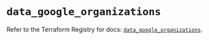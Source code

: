 # `data_google_organizations`

Refer to the Terraform Registry for docs: [`data_google_organizations`](https://registry.terraform.io/providers/hashicorp/google/6.44.0/docs/data-sources/organizations).
